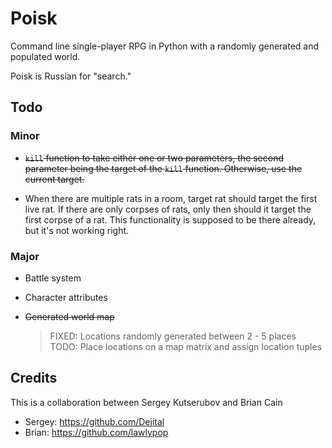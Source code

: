 Poisk
=====

Command line single-player RPG in Python with a randomly generated and populated world.

Poisk is Russian for "search."

Todo
----

### Minor

* ~~`kill` function to take either one or two parameters, the second parameter being the target of the `kill` function. Otherwise, use the current target.~~

* When there are multiple rats in a room, target rat should target the first live rat. If there are only corpses of rats, only then should it target the first corpse of a rat. This functionality is supposed to be there already, but it's not working right.

### Major

* Battle system

* Character attributes

* ~~Generated world map~~

    > FIXED: Locations randomly generated between 2 - 5 places
    > TODO: Place locations on a map matrix and assign location tuples

Credits
-------

This is a collaboration between Sergey Kutserubov and Brian Cain

* Sergey: https://github.com/Dejital
* Brian: https://github.com/lawlypop
